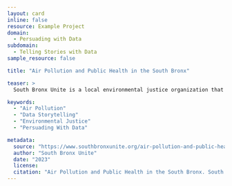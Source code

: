 ```yaml
---
layout: card
inline: false
resource: Example Project
domain:
  - Persuading with Data
subdomain:
  - Telling Stories with Data
sample_resource: false

title: "Air Pollution and Public Health in the South Bronx"

teaser: >
  South Bronx Unite is a local environmental justice organization that leads data advocacy projects to champion better air quality, public health, and green space access for residents in the Bronx neighborhoods of Mott Haven and Port Morris. This resource provides an overview of their efforts to document the longstanding industrial air pollution in the area that continues to afflict local residents' health. The organization contextualizes their comprehensive data visualizations with commentary about the political history and socioeconomic factors that have led to the current situation. In addition to having students explore the South Bronx Unite data advocacy website, it may also be helpful to have them read a couple of the news stories (collected on the "Press & Media" page) that reporters have written about the organization's efforts and their contribution to the borough's future plans and zoning policies.

keywords:
  - "Air Pollution"
  - "Data Storytelling"
  - "Environmental Justice"
  - "Persuading With Data"

metadata:
  source: "https://www.southbronxunite.org/air-pollution-and-public-health"
  author: "South Bronx Unite"
  date: "2023"
  license:
  citation: "Air Pollution and Public Health in the South Bronx. South Bronx Unite. 2023: https://www.southbronxunite.org/air-pollution-and-public-health"
---
```

